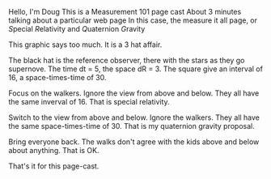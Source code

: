 Hello, I'm Doug
This is a Measurement 101 page cast
About 3 minutes talking about a particular web page
In this case, the measure it all page,
or *S*pecial *R*elativity and *Q*uaternion *G*ravity

This graphic says too much.
It is a 3 hat affair.

The black hat is the reference observer,
there with the stars as they go supernove.
The time dt = 5, the space dR = 3.
The square give an interval of 16,
a space-times-time of 30.

Focus on the walkers.
Ignore the view from above and below.
They all have the same inverval of 16.
That is special relativity.

Switch to the view from above and below.
Ignore the walkers.
They all have the same space-times-time of 30.
That is my quaternion gravity proposal.

Bring everyone back.
The walks don't agree with the 
kids above and below about anything.
That is OK.

That's it for this page-cast.
